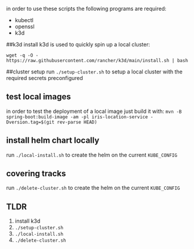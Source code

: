 in order to use these scripts the following programs are required:
* kubectl
* openssl
* k3d

##k3d install
k3d is used to quickly spin up a local cluster:

`wget -q -O - https://raw.githubusercontent.com/rancher/k3d/main/install.sh | bash`

##cluster setup
run `./setup-cluster.sh` to setup a local cluster with the required secrets preconfigured

## test local images
in order to test the deployment of a local image just build it with:
`mvn -B spring-boot:build-image -am -pl iris-location-service -Dversion.tag=$(git rev-parse HEAD)`

## install helm chart locally
run `./local-install.sh` to create the helm on the current `KUBE_CONFIG`
## covering tracks
run `./delete-cluster.sh` to create the helm on the current `KUBE_CONFIG`

## TLDR
1. install k3d
2. `./setup-cluster.sh`
3. `./local-install.sh`
4. `./delete-cluster.sh`
